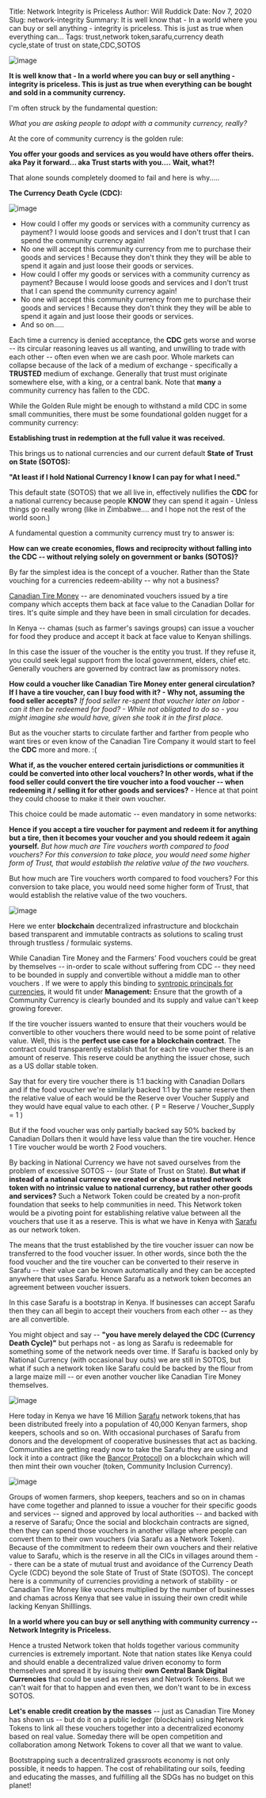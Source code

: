 Title: Network Integrity is Priceless
Author: Will Ruddick
Date: Nov 7, 2020
Slug: network-integrity
Summary: It is well know that - In a world where you can buy or sell anything - integrity is priceless. This is just as true when everything can...
Tags: trust,network token,sarafu,currency death cycle,state of trust on state,CDC,SOTOS

![image](images/blog/network-integrity1.webp)

**It is well know that - In a world where you can buy or sell anything -
integrity is priceless. This is just as true when everything can be
bought and sold in a community currency.**

I'm often struck by the fundamental question:

_What you are asking people to adopt with a community currency, really?_

At the core of community currency is the golden rule:

**You offer your goods and services as you would have others offer theirs.** **aka Pay it forward... aka Trust starts with you....**
**Wait, what?!**

That alone sounds completely doomed to fail and here is why.....

**The Currency Death Cycle (CDC):**

![image](images/blog/network-integrity75.webp)

- How could I offer my goods or services with a community currency as
  payment? I would loose goods and services and I don't trust that I
  can spend the community currency again!
- No one will accept this community currency from me to purchase their
  goods and services ! Because they don't think they they will be
  able to spend it again and just loose their goods or services.
- How could I offer my goods or services with a community currency as
  payment? Because I would loose goods and services and I don't trust
  that I can spend the community currency again!
- No one will accept this community currency from me to purchase their
  goods and services ! Because they don't think they they will be
  able to spend it again and just loose their goods or services.
- And so on.....

Each time a currency is denied acceptance, the **CDC** gets worse and
worse -- its circular reasoning leaves us all wanting, and unwilling to
trade with each other -- often even when we are cash poor. Whole markets
can collapse because of the lack of a medium of exchange - specifically
a **TRUSTED** medium of exchange. Generally that trust must originate
somewhere else, with a king, or a central bank. Note that **many** a
community currency has fallen to the CDC.

While the Golden Rule might be enough to withstand a mild CDC in some
small communities, there must be some foundational golden nugget for a
community currency:

**Establishing trust in redemption at the full value it was received.**

This brings us to national currencies and our current default **State of
Trust on State (SOTOS):**

**"At least if I hold National Currency I know I can pay for what I
need."**

This default state (SOTOS) that we all live in, effectively nullifies
the **CDC** for a national currency because people **KNOW** they can
spend it again - Unless things go really wrong (like in Zimbabwe....
and I hope not the rest of the world soon.)

A fundamental question a community currency must try to answer is:

**How can we create economies, flows and reciprocity without falling
into the CDC -- without relying solely on government or banks (SOTOS)?**

By far the simplest idea is the concept of a voucher. Rather than the
State vouching for a currencies redeem-ability -- why not a business?

[Canadian Tire Money](https://en.wikipedia.org/wiki/Canadian_Tire_money)
-- are denominated vouchers issued by a tire company which accepts them
back at face value to the Canadian Dollar for tires. It's quite simple
and they have been in small circulation for decades.

In Kenya -- chamas (such as farmer's savings groups) can issue a voucher
for food they produce and accept it back at face value to Kenyan
shillings.

In this case the issuer of the voucher is the entity you trust. If they
refuse it, you could seek legal support from the local government,
elders, chief etc. Generally vouchers are governed by contract law as
promissory notes.

**How could a voucher like Canadian Tire Money enter general
circulation?** **If I have a tire voucher, can I buy food with it? - Why
not, assuming the food seller accepts?** _If food seller re-spent that
voucher later on labor - can it then be redeemed for food? - While not
obligated to do so - you might imagine she would have, given she took it
in the first place._

But as the voucher starts to circulate farther and farther from people
who want tires or even know of the Canadian Tire Company it would start
to feel the **CDC** more and more. :(

**What if, as the voucher entered certain jurisdictions or communities
it could be converted into other local vouchers? In other words, what if
the food seller could convert the tire voucher into a food voucher --
when redeeming it / selling it for other goods and services?** - Hence
at that point they could choose to make it their own voucher.

This choice could be made automatic -- even mandatory in some networks:

**Hence if you accept a tire voucher for payment and redeem it for
anything but a tire, then it becomes your voucher and you should redeem
it again yourself.** _But how much are Tire vouchers worth compared to
food vouchers? For this conversion to take place, you would need some
higher form of Trust, that would establish the relative value of the two
vouchers._

But how much are Tire vouchers worth compared to food vouchers? For this
conversion to take place, you would need some higher form of Trust, that
would establish the relative value of the two vouchers.

![image](images/blog/network-integrity257.webp)

Here we enter **blockchain** decentralized infrastructure and blockchain
based transparent and immutable contracts as solutions to scaling trust
through trustless / formulaic systems.

While Canadian Tire Money and the Farmers' Food vouchers could be great
by themselves -- in-order to scale without suffering from CDC -- they
need to be bounded in supply and convertible without a middle man to
other vouchers . If we were to apply this binding to [syntropic
principals for
currencies](https://www.grassrootseconomics.org/post/food-forests-and-syntropic-currencies),
it would fit under **Management:** Ensure that the growth of a Community
Currency is clearly bounded and its supply and value can't keep growing
forever.

If the tire voucher issuers wanted to ensure that their vouchers would
be convertible to other vouchers there would need to be some point of
relative value. Well, this is the **perfect use case for a blockchain
contract**. The contract could transparently establish that for each
tire voucher there is an amount of reserve. This reserve could be
anything the issuer chose, such as a US dollar stable token.

Say that for every tire voucher there is 1:1 backing with Canadian
Dollars and if the food voucher we're similarly backed 1:1 by the same
reserve then the relative value of each would be the Reserve over
Voucher Supply and they would have equal value to each other. ( P =
Reserve / Voucher_Supply = 1 )

But if the food voucher was only partially backed say 50% backed by
Canadian Dollars then it would have less value than the tire voucher.
Hence 1 Tire voucher would be worth 2 Food vouchers.

By backing in National Currency we have not saved ourselves from the
problem of excessive SOTOS -- (our State of Trust on State). **But what
if instead of a national currency we created or chose a trusted network
token with no intrinsic value to national currency, but rather other
goods and services?** Such a Network Token could be created by a
non-profit foundation that seeks to help communities in need. This
Network token would be a pivoting point for establishing relative value
between all the vouchers that use it as a reserve. This is what we have
in Kenya with
[Sarafu](https://www.grassrootseconomics.org/sarafu-network) as our
network token.

The means that the trust established by the tire voucher issuer can now
be transferred to the food voucher issuer. In other words, since both
the the food voucher and the tire voucher can be converted to their
reserve in Sarafu -- their value can be known automatically and they can
be accepted anywhere that uses Sarafu. Hence Sarafu as a network token
becomes an agreement between voucher issuers.

In this case Sarafu is a bootstrap in Kenya. If businesses can accept
Sarafu then they can all begin to accept their vouchers from each other
-- as they are all convertible.

You might object and say -- **"you have merely delayed the CDC (Currency
Death Cycle)"** but perhaps not - as long as Sarafu is redeemable for
something some of the network needs over time. If Sarafu is backed only
by National Currency (with occasional buy outs) we are still in SOTOS,
but what if such a network token like Sarafu could be backed by the
flour from a large maize mill -- or even another voucher like Canadian
Tire Money themselves.

![image](images/blog/network-integrity337.webp)

Here today in Kenya we have 16 Million
[Sarafu](https://www.grassrootseconomics.org/sarafu-network) network
tokens,that has been distributed freely into a population of 40,000
Kenyan farmers, shop keepers, schools and so on. With occasional
purchases of Sarafu from donors and the development of cooperative
businesses that act as backing. Communities are getting ready now to
take the Sarafu they are using and lock it into a contract (like the
[Bancor Protocol](https://docs.bancor.network/)) on a blockchain which
will then mint their own voucher (token, Community Inclusion Currency).

![image](images/blog/network-integrity355.webp)

Groups of women farmers, shop keepers, teachers and so on in chamas have
come together and planned to issue a voucher for their specific goods
and services -- signed and approved by local authorities -- and backed
with a reserve of Sarafu; Once the social and blockchain contracts are
signed, then they can spend those vouchers in another village where
people can convert them to their own vouchers (via Sarafu as a Network
Token). Because of the commitment to redeem their own vouchers and their
relative value to Sarafu, which is the reserve in all the CICs in
villages around them -- there can be a state of mutual trust and
avoidance of the Currency Death Cycle (CDC) beyond the sole State of
Trust of State (SOTOS). The concept here is a community of currencies
providing a network of stability - or Canadian Tire Money like vouchers
multiplied by the number of businesses and chamas across Kenya that see
value in issuing their own credit while lacking Kenyan Shilllings.

**In a world where you can buy or sell anything with community currency
-- Network Integrity is Priceless.**

Hence a trusted Network token that holds together various community
currencies is extremely important. Note that nation states like Kenya
could and should enable a decentralized value driven economy to form
themselves and spread it by issuing their **own Central Bank Digital
Currencies** that could be used as reserves and Network Tokens. But we
can't wait for that to happen and even then, we don't want to be in
excess SOTOS.

**Let's enable credit creation by the masses** -- just as Canadian Tire
Money has shown us -- but do it on a public ledger (blockchain) using
Network Tokens to link all these vouchers together into a decentralized
economy based on real value. Someday there will be open competition and
collaboration among Network Tokens to cover all that we want to value.

Bootstrapping such a decentralized grassroots economy is not only
possible, it needs to happen. The cost of rehabilitating our soils,
feeding and educating the masses, and fulfilling all the SDGs has no
budget on this planet!

